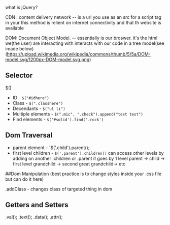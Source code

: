 what is jQuery?

CDN : content delivery network
--  is a url you use as an src for a script tag in your <head>
        this method is relient on internet connectivity and that th website is available


DOM: Document Object Model.
-- essentially is our broswer. it's the html we(the user) are interacting with 
        interacts with our code in a tree model(see imade below)
        (https://upload.wikimedia.org/wikipedia/commons/thumb/5/5a/DOM-model.svg/1200px-DOM-model.svg.png)

## Selector

$()
* ID - `$("#idhere")`
* Class - `$(".classhere")`
* Decendants - `$("ul li")`
* Multiple elements - `$(".mic", ".check").append("test test")`
* Find elements - `$('#solid').find('.rock')`


## Dom Traversal 

* parent element - `$('.child').parent();
* first level children - `$('.parent').children()`
                can access other levels by adding on another .children or .parent it  goes by 1 level
parent ->
    child -> first level
        grandchild -> second
            great grandchild-> etc

##Dom Manipulation
(best practice is to change styles inside your .css file but can do it here)

.addClass - changes class of targeted thing in dom


## Getters and Setters 

.val();
.text();
.data();
.attr();




